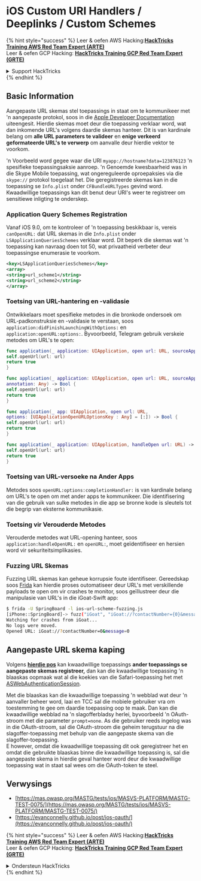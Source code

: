 # iOS Custom URI Handlers / Deeplinks / Custom Schemes

{% hint style="success" %}
Leer & oefen AWS Hacking:<img src="../../.gitbook/assets/arte.png" alt="" data-size="line">[**HackTricks Training AWS Red Team Expert (ARTE)**](https://training.hacktricks.xyz/courses/arte)<img src="../../.gitbook/assets/arte.png" alt="" data-size="line">\
Leer & oefen GCP Hacking: <img src="../../.gitbook/assets/grte.png" alt="" data-size="line">[**HackTricks Training GCP Red Team Expert (GRTE)**<img src="../../.gitbook/assets/grte.png" alt="" data-size="line">](https://training.hacktricks.xyz/courses/grte)

<details>

<summary>Support HackTricks</summary>

* Kyk na die [**subskripsie planne**](https://github.com/sponsors/carlospolop)!
* **Sluit aan by die** 💬 [**Discord groep**](https://discord.gg/hRep4RUj7f) of die [**telegram groep**](https://t.me/peass) of **volg** ons op **Twitter** 🐦 [**@hacktricks\_live**](https://twitter.com/hacktricks\_live)**.**
* **Deel hacking truuks deur PRs in te dien na die** [**HackTricks**](https://github.com/carlospolop/hacktricks) en [**HackTricks Cloud**](https://github.com/carlospolop/hacktricks-cloud) github repos.

</details>
{% endhint %}

## Basic Information

Aangepaste URL skemas stel toepassings in staat om te kommunikeer met 'n aangepaste protokol, soos in die [Apple Developer Documentation](https://developer.apple.com/library/content/documentation/iPhone/Conceptual/iPhoneOSProgrammingGuide/Inter-AppCommunication/Inter-AppCommunication.html#//apple\_ref/doc/uid/TP40007072-CH6-SW1) uiteengesit. Hierdie skemas moet deur die toepassing verklaar word, wat dan inkomende URL's volgens daardie skemas hanteer. Dit is van kardinale belang om **alle URL parameters te valideer** en **enige verkeerd geformateerde URL's te verwerp** om aanvalle deur hierdie vektor te voorkom.

'n Voorbeeld word gegee waar die URI `myapp://hostname?data=123876123` 'n spesifieke toepassingsaksie aanroep. 'n Genoemde kwesbaarheid was in die Skype Mobile toepassing, wat ongereguleerde oproepaksies via die `skype://` protokol toegelaat het. Die geregistreerde skemas kan in die toepassing se `Info.plist` onder `CFBundleURLTypes` gevind word. Kwaadwillige toepassings kan dit benut deur URI's weer te registreer om sensitiewe inligting te onderskep.

### Application Query Schemes Registration

Vanaf iOS 9.0, om te kontroleer of 'n toepassing beskikbaar is, vereis `canOpenURL:` dat URL skemas in die `Info.plist` onder `LSApplicationQueriesSchemes` verklaar word. Dit beperk die skemas wat 'n toepassing kan navraag doen tot 50, wat privaatheid verbeter deur toepassingse enumerasie te voorkom.
```xml
<key>LSApplicationQueriesSchemes</key>
<array>
<string>url_scheme1</string>
<string>url_scheme2</string>
</array>
```
### Toetsing van URL-hantering en -validasie

Ontwikkelaars moet spesifieke metodes in die bronkode ondersoek om URL-padkonstruksie en -validasie te verstaan, soos `application:didFinishLaunchingWithOptions:` en `application:openURL:options:`. Byvoorbeeld, Telegram gebruik verskeie metodes om URL's te open:
```swift
func application(_ application: UIApplication, open url: URL, sourceApplication: String?) -> Bool {
self.openUrl(url: url)
return true
}

func application(_ application: UIApplication, open url: URL, sourceApplication: String?,
annotation: Any) -> Bool {
self.openUrl(url: url)
return true
}

func application(_ app: UIApplication, open url: URL,
options: [UIApplicationOpenURLOptionsKey : Any] = [:]) -> Bool {
self.openUrl(url: url)
return true
}

func application(_ application: UIApplication, handleOpen url: URL) -> Bool {
self.openUrl(url: url)
return true
}
```
### Toetsing van URL-versoeke na Ander Apps

Metodes soos `openURL:options:completionHandler:` is van kardinale belang om URL's te open om met ander apps te kommunikeer. Die identifisering van die gebruik van sulke metodes in die app se bronne kode is sleutels tot die begrip van eksterne kommunikasie.

### Toetsing vir Verouderde Metodes

Verouderde metodes wat URL-opening hanteer, soos `application:handleOpenURL:` en `openURL:`, moet geïdentifiseer en hersien word vir sekuriteitsimplikasies.

### Fuzzing URL Skemas

Fuzzing URL skemas kan geheue korrupsie foute identifiseer. Gereedskap soos [Frida](https://codeshare.frida.re/@dki/ios-url-scheme-fuzzing/) kan hierdie proses outomatiseer deur URL's met verskillende payloads te open om vir crashes te monitor, soos geïllustreer deur die manipulasie van URL's in die iGoat-Swift app:
```bash
$ frida -U SpringBoard -l ios-url-scheme-fuzzing.js
[iPhone::SpringBoard]-> fuzz("iGoat", "iGoat://?contactNumber={0}&message={0}")
Watching for crashes from iGoat...
No logs were moved.
Opened URL: iGoat://?contactNumber=0&message=0
```
## Aangepaste URL skema kaping

Volgens [**hierdie pos**](https://evanconnelly.github.io/post/ios-oauth/) kan kwaadwillige toepassings **ander toepassings se aangepaste skemas registreer,** dan kan die kwaadwillige toepassing 'n blaaskas oopmaak wat al die koekies van die Safari-toepassing het met [ASWebAuthenticationSession](https://developer.apple.com/documentation/authenticationservices/aswebauthenticationsession/2990952-init#parameters).&#x20;

Met die blaaskas kan die kwaadwillige toepassing 'n webblad wat deur 'n aanvaller beheer word, laai en TCC sal die mobiele gebruiker vra om toestemming te gee om daardie toepassing oop te maak. Dan kan die kwaadwillige webblad na 'n slagofferbladsy herlei, byvoorbeeld 'n OAuth-stroom met die parameter `prompt=none`. As die gebruiker reeds ingelog was in die OAuth-stroom, sal die OAuth-stroom die geheim terugstuur na die slagoffer-toepassing met behulp van die aangepaste skema van die slagoffer-toepassing.\
E however, omdat die kwaadwillige toepassing dit ook geregistreer het en omdat die gebruikte blaaskas binne die kwaadwillige toepassing is, sal die aangepaste skema in hierdie geval hanteer word deur die kwaadwillige toepassing wat in staat sal wees om die OAuth-token te steel.

## Verwysings

* [https://mas.owasp.org/MASTG/tests/ios/MASVS-PLATFORM/MASTG-TEST-0075/](https://mas.owasp.org/MASTG/tests/ios/MASVS-PLATFORM/MASTG-TEST-0075/)
* [https://evanconnelly.github.io/post/ios-oauth/](https://evanconnelly.github.io/post/ios-oauth/)

{% hint style="success" %}
Leer & oefen AWS Hacking:<img src="../../.gitbook/assets/arte.png" alt="" data-size="line">[**HackTricks Training AWS Red Team Expert (ARTE)**](https://training.hacktricks.xyz/courses/arte)<img src="../../.gitbook/assets/arte.png" alt="" data-size="line">\
Leer & oefen GCP Hacking: <img src="../../.gitbook/assets/grte.png" alt="" data-size="line">[**HackTricks Training GCP Red Team Expert (GRTE)**<img src="../../.gitbook/assets/grte.png" alt="" data-size="line">](https://training.hacktricks.xyz/courses/grte)

<details>

<summary>Ondersteun HackTricks</summary>

* Kyk na die [**intekening planne**](https://github.com/sponsors/carlospolop)!
* **Sluit aan by die** 💬 [**Discord-groep**](https://discord.gg/hRep4RUj7f) of die [**telegram-groep**](https://t.me/peass) of **volg** ons op **Twitter** 🐦 [**@hacktricks\_live**](https://twitter.com/hacktricks\_live)**.**
* **Deel hacking truuks deur PRs in te dien na die** [**HackTricks**](https://github.com/carlospolop/hacktricks) en [**HackTricks Cloud**](https://github.com/carlospolop/hacktricks-cloud) github repos.

</details>
{% endhint %}
